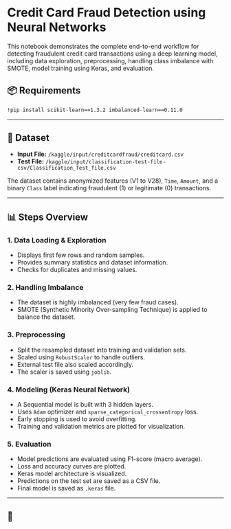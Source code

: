 
# Credit Card Fraud Detection using Neural Networks

This notebook demonstrates the complete end-to-end workflow for detecting fraudulent credit card transactions using a deep learning model, including data exploration, preprocessing, handling class imbalance with SMOTE, model training using Keras, and evaluation.

## 📦 Requirements

```bash
!pip install scikit-learn==1.3.2 imbalanced-learn==0.11.0
```

---

## 🧾 Dataset

- **Input File:** `/kaggle/input/creditcardfraud/creditcard.csv`
- **Test File:** `/kaggle/input/classification-test-file-csv/Classification_Test_file.csv`

The dataset contains anonymized features (V1 to V28), `Time`, `Amount`, and a binary `Class` label indicating fraudulent (1) or legitimate (0) transactions.

---

## 📊 Steps Overview

### 1. **Data Loading & Exploration**
- Displays first few rows and random samples.
- Provides summary statistics and dataset information.
- Checks for duplicates and missing values.

### 2. **Handling Imbalance**
- The dataset is highly imbalanced (very few fraud cases).
- SMOTE (Synthetic Minority Over-sampling Technique) is applied to balance the dataset.

### 3. **Preprocessing**
- Split the resampled dataset into training and validation sets.
- Scaled using `RobustScaler` to handle outliers.
- External test file also scaled accordingly.
- The scaler is saved using `joblib`.

### 4. **Modeling (Keras Neural Network)**
- A Sequential model is built with 3 hidden layers.
- Uses `Adam` optimizer and `sparse_categorical_crossentropy` loss.
- Early stopping is used to avoid overfitting.
- Training and validation metrics are plotted for visualization.

### 5. **Evaluation**
- Model predictions are evaluated using F1-score (macro average).
- Loss and accuracy curves are plotted.
- Keras model architecture is visualized.
- Predictions on the test set are saved as a CSV file.
- Final model is saved as `.keras` file.

---

## 🧠
